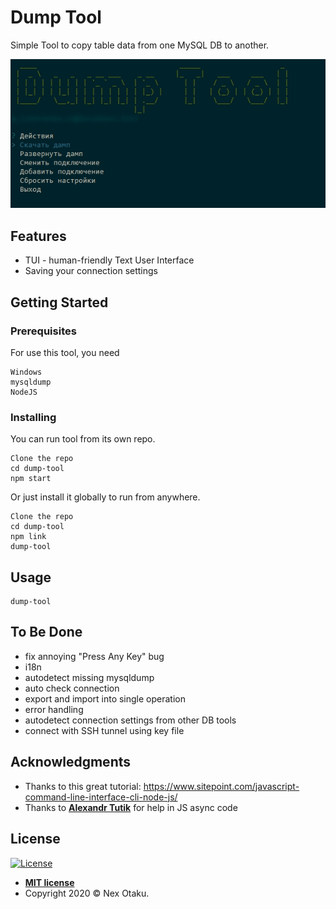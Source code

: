 # Dump Tool

Simple Tool to copy table data from one MySQL DB to another.

![dump-tool JPG](https://raw.githubusercontent.com/Nex-Otaku/dump-tool/master/img/screenshot.jpg)

## Features

 - TUI - human-friendly Text User Interface
 - Saving your connection settings

## Getting Started

### Prerequisites

For use this tool, you need

```
Windows
mysqldump
NodeJS
```

### Installing

You can run tool from its own repo.

```
Clone the repo
cd dump-tool
npm start
```

Or just install it globally to run from anywhere.

```
Clone the repo
cd dump-tool
npm link
dump-tool
```

## Usage

```
dump-tool
```

## To Be Done

 - fix annoying "Press Any Key" bug
 - i18n
 - autodetect missing mysqldump
 - auto check connection
 - export and import into single operation
 - error handling
 - autodetect connection settings from other DB tools
 - connect with SSH tunnel using key file

## Acknowledgments

* Thanks to this great tutorial: https://www.sitepoint.com/javascript-command-line-interface-cli-node-js/
* Thanks to **[Alexandr Tutik](https://github.com/sanchezzzhak)** for help in JS async code


## License

[![License](http://img.shields.io/:license-mit-blue.svg?style=flat-square)](http://badges.mit-license.org)

- **[MIT license](http://opensource.org/licenses/mit-license.php)**
- Copyright 2020 © Nex Otaku.

